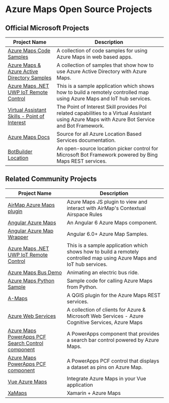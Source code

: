 # Azure Maps Open Source Projects

## Official Microsoft Projects

| Project Name | Description |
|-|-|
| [Azure Maps Code Samples](https://github.com/Azure-Samples/AzureMapsCodeSamples) | A collection of code samples for using Azure Maps in web based apps. |
| [Azure Maps & Azure Active Directory Samples](https://github.com/Azure-Samples/Azure-Maps-AzureAD-Samples) | A collection of samples that show how to use Azure Active Directory with Azure Maps. | 
| [Azure Maps .NET UWP IoT Remote Control](https://github.com/Azure-Samples/azure-maps-dotnet-webgl-uwp-iot-remote-control) | This is a sample application which shows how to build a remotely controlled map using Azure Maps and IoT hub services. |
| [Virtual Assistant Skills - Point of Interest](https://github.com/Microsoft/AI/blob/master/solutions/Virtual-Assistant/docs/virtualassistant-skills-pointofinterest.md) |The Point of Interest Skill provides PoI related capabilities to a Virtual Assistant using Azure Maps with Azure Bot Service and Bot Framework. |
| [Azure Maps Docs](https://github.com/MicrosoftDocs/azure-docs/tree/master/articles/azure-maps) | Source for all Azure Location Based Services documentation. |
| [BotBuilder Location](https://github.com/Microsoft/BotBuilder-Location) | An open-source location picker control for Microsoft Bot Framework powered by Bing Maps REST services. |

## Related Community Projects

| Project Name | Description |
|-|-|
| [AirMap Azure Maps plugin](https://github.com/airmap/js-azure-maps-plugin) | Azure Maps JS plugin to view and interact with AirMap's Contextual Airspace Rules  |
| [Angular Azure Maps](https://github.com/Acaisoft/angular-azure-maps) | An Angular 6 Azure Maps component. |
| [Angular Azure Map Wrapper](https://github.com/srednicki95/am_samples) | Angular 6.0+ Azure Map Samples. |
| [Azure Maps .NET UWP IoT Remote Control](https://github.com/Azure-Samples/azure-maps-dotnet-webgl-uwp-iot-remote-control) | This is a sample application which shows how to build a remotely controlled map using Azure Maps and IoT hub services. |
| [Azure Maps Bus Demo](https://github.com/DibranMulder/Azure-Maps-Bus-Demo) | Animating an electric bus ride. |
| [Azure Maps Python Sample](https://github.com/eavanvalkenburg/azuremaps-python-sample) | Sample code for calling Azure Maps from Python. |
| [A-Maps](https://github.com/riccardoklinger/amaps) | A QGIS plugin for the Azure Maps REST services. |
| [Azure Web Services](https://github.com/cjoakim/azure-web-services) | A collection of clients for Azure & Microsoft Web Services - Azure Cognitive Services, Azure Maps | 
| [Azure Maps PowerApps PCF Search Control component](https://github.com/mkcgphy/Azure-Maps-Get-Search-Address-TypeAhead) | A PowerApps component that provides a search bar control powered by Azure Maps.
| [Azure Maps PowerApps PCF component](https://github.com/jenschristianschroder/pcfAzureMaps) | A PowerApps PCF control that displays a dataset as pins on Azure Map. |
| [Vue Azure Maps](https://github.com/rickyruiz/vue-azure-maps) | Integrate Azure Maps in your Vue application |
| [XaMaps](https://github.com/AlexPshul/XaMaps) | Xamarin + Azure Maps |
